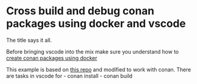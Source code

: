 # Cross build and debug conan packages using docker and vscode

The title says it all.

Before bringing vscode into the mix make sure you understand how to [create conan packages using docker](https://docs.conan.io/en/1.10/howtos/run_conan_in_docker.html)  

This example is based on [this repo](https://github.com/Microsoft/vscode-remote-try-cpp) and modified to work with conan.
There are tasks in vscode for 
    - conan install
    - conan build
